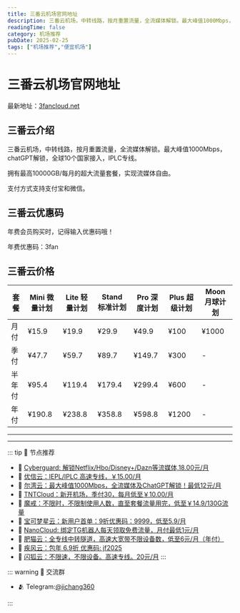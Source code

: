 ```yaml
---
title: 三番云机场官网地址
description: 三番云机场，中转线路，按月重置流量，全流媒体解锁。最大峰值1000Mbps，chatGPT解锁，全球10个国家接入，IPLC专线。
readingTime: false
category: 机场推荐
pubDate: 2025-02-25
tags: ["机场推荐","便宜机场"]
---
```


# 三番云机场官网地址

最新地址：[3fancloud.net](https://a.suola.link/youxinyun)

## 三番云介绍

三番云机场，中转线路，按月重置流量，全流媒体解锁。最大峰值1000Mbps，chatGPT解锁，全球10个国家接入，IPLC专线。

拥有最高10000GB/每月的超大流量套餐，实现流媒体自由。

支付方式支持支付宝和微信。

## 三番云优惠码

年费会员购买时，记得输入优惠码哦！

年费优惠码：3fan

## 三番云价格

|套餐|Mini 微量计划|Lite 轻量计划|Stand 标准计划|Pro 深度计划|Plus 超级计划|Moon 月球计划|
|----|----|----|----|----|----|----|
|月付|¥15.9|¥19.9|¥29.9|¥49.9|¥100|¥1000|
|季付|¥47.7|¥59.7|¥89.7|¥149.7|¥300|-|
|半年付|¥95.4|¥119.4|¥179.4|¥299.4|¥600|-|
|年付|¥190.8|¥238.8|¥358.8|¥598.8|¥1200|-|

---------
---------

::: tip 🎉 节点推荐
- 🚀 [Cyberguard: 解锁Netflix/Hbo/Disney+/Dazn等流媒体,18.00元/月](https://www.cyberguard.best/#/register?code=XsreC0T5)<br>
- 🚀 [优信云：IEPL/IPLC 高速专线，￥15.00/月](https://www.优信云.com/#/register?code=JRtE5uIV)<br>
- 🚀 [尔湾云：最大峰值1000Mbps，全流媒体及ChatGPT解锁！最低12元/月](https://erwan6.net/auth/register?code=BoObCd)<br>
- 🚀 [TNTCloud：新开机场，季付30，每月低至￥10.00/月](https://haibing822.tntvipaff.cc/#/register?code=GtjJVgml)<br>
- 🚀 [魔戒：不限时，不限制使用人数，直至套餐流量用完，低至￥14.9/130G流量](https://mojie.app/#/register?code=sSdtPtLo)<br>
- 🚀 [宝可梦星云：新用户首单：9折优惠码：9999，低至5.9/月 ](https://love.521pokemon.com/register?code=56ERkkxp)<br>
- 🚀 [NanoCloud: 绑定TG机器人每天领取免费流量，月付最低1元/月](https://edu.uodoo.bid/auth/register?code=JMiOQDHf)<br>
- 🚀 [肥猫云：全专线中转隧道，高速大宽带不限设备数，低至6元/月（年付）](https://fchb1188.fcvipaff.cc/register?aff=X1vZd2wf)<br>
- 🚀 [疾风云：包年 6.9折 优惠码: jf2025](https://homes.tr25.cn?code=ReCm)<br>
- 🚀 [闪狐云：不限速，不限设备。高速专线。20元/月](https://inv02.ffaff.cc/register?aff=WQApz2pv)
:::

::: warning  💬 交流群

- 🫂 Telegram:[@jichang360](https://t.me/jichang360)

:::
